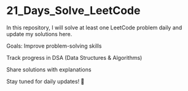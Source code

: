 # 21_Days_Solve_LeetCode
In this repository, I will solve at least one LeetCode problem daily and update my solutions here.

Goals:
Improve problem-solving skills

Track progress in DSA (Data Structures & Algorithms)

Share solutions with explanations

Stay tuned for daily updates! 🚀
